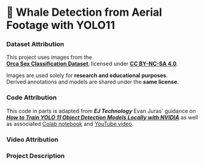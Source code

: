 # 🐋 Whale Detection from Aerial Footage with YOLO11

### Dataset Attribution

This project uses images from the  
[**Orca Sex Classification Dataset**](https://www.kaggle.com/datasets/ayodejiadeyemo/orca-sex-classification-dataset), licensed under **[CC BY-NC-SA 4.0](https://creativecommons.org/licenses/by-nc-sa/4.0/)**.

Images are used solely for **research and educational purposes**.  
Derived annotations and models are shared under the **same license**.


### Code Attribution 
This code in parts is adapted from ***EJ Technology*** Evan Juras' guidance on [***How to Train YOLO 11 Object Detection Models Locally with NVIDIA***](https://www.ejtech.io/learn/train-yolo-models) as well as associated [Colab notebook](https://colab.research.google.com/github/EdjeElectronics/Train-and-Deploy-YOLO-Models/blob/main/Train_YOLO_Models.ipynb#scrollTo=DfKspYasCzC8) and [YouTube video](https://www.youtube.com/watch?v=r0RspiLG260&t=628s).  

### Video Attribution 


### Project Description 
